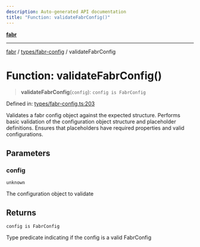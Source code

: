 ```yaml
---
description: Auto-generated API documentation
title: "Function: validateFabrConfig()"
---
```


[**fabr**](../../../README.md)

***

[fabr](../../../README.md) / [types/fabr-config](../README.md) / validateFabrConfig

# Function: validateFabrConfig()

> **validateFabrConfig**(`config`): `config is FabrConfig`

Defined in: [types/fabr-config.ts:203](https://github.com/yashjawale/fabr/blob/main/src/types/fabr-config.ts#L203)

Validates a fabr config object against the expected structure.
Performs basic validation of the configuration object structure and placeholder definitions.
Ensures that placeholders have required properties and valid configurations.

## Parameters

### config

`unknown`

The configuration object to validate

## Returns

`config is FabrConfig`

Type predicate indicating if the config is a valid FabrConfig
